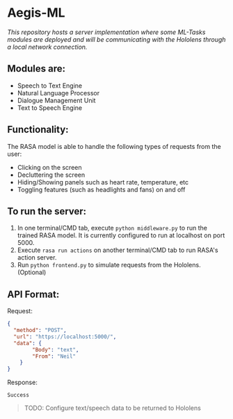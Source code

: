 # Aegis-ML
*This repository hosts a server implementation where some ML-Tasks modules are deployed and will be communicating with the Hololens through a local network connection.*

## Modules are:
* Speech to Text Engine
* Natural Language Processor
* Dialogue Management Unit
* Text to Speech Engine

## Functionality:
The RASA model is able to handle the following types of requests from the user:
* Clicking on the screen
* Decluttering the screen
* Hiding/Showing panels such as heart rate, temperature, etc
* Toggling features (such as headlights and fans) on and off

## To run the server:
1. In one terminal/CMD tab, execute `python middleware.py` to run the trained RASA model. It is currently configured to run at localhost on port 5000.
2. Execute `rasa run actions` on another terminal/CMD tab to run RASA's action server.
3. Run `python frontend.py` to simulate requests from the Hololens. (Optional)

## API Format:
Request:
```json http
{
  "method": "POST",
  "url": "https://localhost:5000/",
  "data": {
        "Body": "text", 
        "From": "Neil"
    }
}
```

Response:
```
Success
```
> TODO: Configure text/speech data to be returned to Hololens